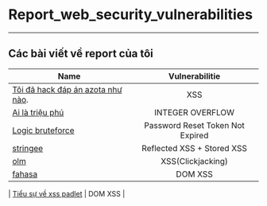 # Report_web_security_vulnerabilities
------------------------------------------------------
## Các bài viết về report của tôi


| Name  | Vulnerabilitie |
| ------------- |:-------------:|
| [Tôi đã hack đáp án azota như nào](https://github.com/VHAE04/Report_web_security_vulnerabilities/blob/main/T%C3%B4i%20%C4%91%C3%A3%20hack%20%C4%91%C3%A1p%20%C3%A1n%20azota%20nh%C6%B0%20n%C3%A0o/README.md).     | XSS    |
| [Ai là triệu phú](https://vuhoanganhmew.blogspot.com/2021/08/report-web-security-vulnerabilities.html)      | INTEGER OVERFLOW     |
| [Logic bruteforce](https://vuhoanganhmew.blogspot.com/2020/12/report-web-security-vulnerabilities-1.html)     | Password Reset Token Not Expired     |
| [stringee](https://github.com/VHAE04/Report_web_security_vulnerabilities/tree/main/Stringee)     | Reflected XSS + Stored XSS     |
| [olm](https://github.com/VHAE04/Report_web_security_vulnerabilities/tree/main/olm)     | XSS(Clickjacking)    |
| [fahasa](https://github.com/VHAE04/Report_web_security_vulnerabilities/blob/main/fahasa)     | DOM XSS    |

| [Tiểu sự về xss padlet](https://github.com/VHAE04/Report_web_security_vulnerabilities/blob/main/padlet/README.md)     | DOM XSS    |
